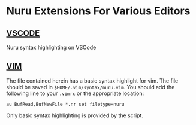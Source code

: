 # Nuru Extensions For Various Editors

## [VSCODE](./vscode/)

Nuru syntax highlighting on VSCode

## [VIM](./vim)

The file contained herein has a basic syntax highlight for vim.
The file should be saved in `$HOME/.vim/syntax/nuru.vim`.
You should add the following line to your `.vimrc` or the appropriate location:

```vim
au BufRead,BufNewFile *.nr set filetype=nuru
```

Only basic syntax highlighting is provided by the script.
